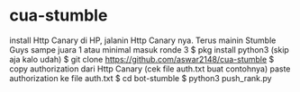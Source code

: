 # cua-stumble

install Http Canary di HP, jalanin Http Canary nya. Terus mainin Stumble Guys sampe juara 1 atau minimal masuk ronde 3
$ pkg install python3 (skip aja kalo udah)
$ git clone https://github.com/aswar2148/cua-stumble
$ copy authorization dari Http Canary (cek file auth.txt buat contohnya)
paste authorization ke file auth.txt
$ cd bot-stumble
$ python3 push_rank.py
